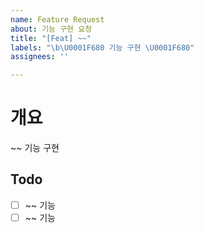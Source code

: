 ```yaml
---
name: Feature Request
about: 기능 구현 요청
title: "[Feat] ~~"
labels: "\b\U0001F680 기능 구현 \U0001F680"
assignees: ''

---
```


# 개요

~~ 기능 구현

## Todo

- [ ] ~~ 기능
- [ ] ~~ 기능
